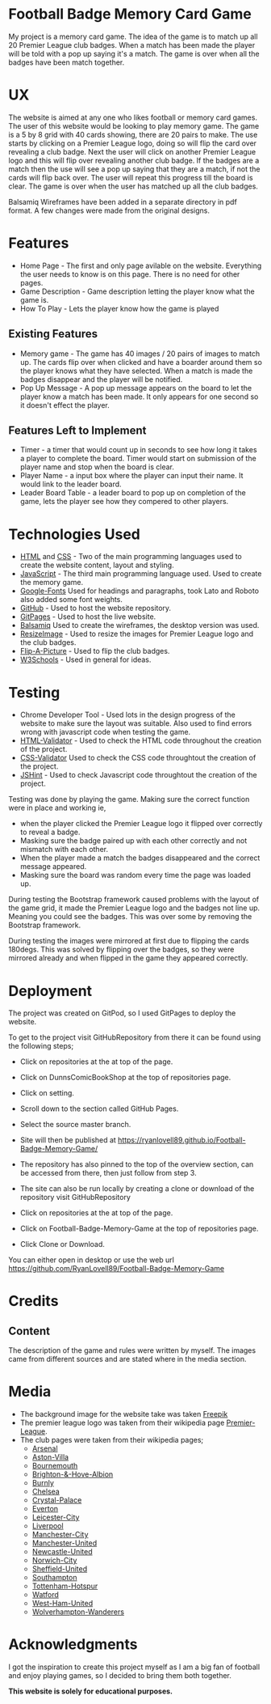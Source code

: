 <h1>Football Badge Memory Card Game</h1>

<p>My project is a memory card game. The idea of the game is to match up all 20 Premier League club badges. When a match has been made the 
player will be told with a pop up saying it's a match. The game is over when all the badges have been match together.
</p>

<h1>UX</h1>

<p>The website is aimed at any one who likes football or memory card games. The user of this website would be looking to play memory game.
The game is a 5 by 8 grid with 40 cards showing, there are 20 pairs to make. The use starts by clicking on a Premier League logo, doing so
will flip the card over revealing a club badge. Next the user will click on another Premier League logo and this will flip over revealing
another club badge. If the badges are a match then the use will see a pop up saying that they are a match, if not the cards will flip back over.
The user will repeat this progress till the board is clear. The game is over when the user has matched up all the club badges.
</p>

Balsamiq Wireframes have been added in a separate directory in pdf format. A few changes were made from the original designs.

<h1>Features</h1>

* Home Page - The first and only page avilable on the website. Everything the user needs to know is on this page.
 There is no need for other pages.
* Game Description - Game description letting the player know what the game is.
* How To Play - Lets the player know how the game is played

<h2>Existing Features</h2>

* Memory game - The game has 40 images / 20 pairs of images to match up. The cards flip over when clicked and have a boarder around
them so the player knows what they have selected. When a match is made the badges disappear and the player will be notified.
* Pop Up Message - A pop up message appears on the board to let the player know a match has been made. It only appears for one second so
it doesn't effect the player.

<h2>Features Left to Implement</h2>

* Timer - a timer that would count up in seconds to see how long it takes a player to complete the board. Timer would start on submission
of the player name and stop when the board is clear.
* Player Name - a input box where the player can input their name. It would link to the leader board.
* Leader Board Table - a leader board to pop up on completion of the game, lets the player see how they compered to other players.

<h1>Technologies Used</h1>

* [HTML](https://en.wikipedia.org/wiki/HTML) and [CSS](https://en.wikipedia.org/wiki/Cascading_Style_Sheets) - 
  Two of the main programming languages used to create the website content, layout and styling.
* [JavaScript](https://en.wikipedia.org/wiki/JavaScript) - The third main programming language used. Used to create the memory game.
* [Google-Fonts](https://fonts.google.com/) Used for headings and paragraphs, took Lato and Roboto also added some font weights.
* [GitHub](http://github.com) - Used to host the website repository.
* [GitPages](https://pages.github.com/) - Used to host the live website.
* [Balsamiq](https://balsamiq.com/) Used to create the wireframes, the desktop version was used.
* [ResizeImage](https://resizeimage.net/) - Used to resize the images for Premier League logo and the club badges.
* [Flip-A-Picture](http://flipapicture.com/) - Used to flip the club badges.
* [W3Schools](https://www.w3schools.com/) -  Used in general for ideas.

<h1>Testing</h1>

* Chrome Developer Tool - Used lots in the design progress of the website to make sure the layout was suitable. Also used to find errors
wrong with javascript code when testing the game.
* [HTML-Validator](https://validator.w3.org/) - Used to check the HTML code throughout the creation of the project.
* [CSS-Validator](https://jigsaw.w3.org/css-validator/) Used to check the CSS code throughtout the creation of the project.
* [JSHint](https://jshint.com/) - Used to check Javascript code throughtout the creation of the project.

Testing was done by playing the game. Making sure the correct function were in place and working ie,

* when the player clicked the Premier League logo it flipped over correctly to reveal a badge.
* Masking sure the badge paired up with each other correctly and not mismatch with each other.
* When the player made a match the badges disappeared and the correct message appeared.
* Masking sure the board was random every time the page was loaded up.

During testing the Bootstrap framework caused problems with the layout of the game grid, it made the Premier League logo and the badges not
line up. Meaning you could see the badges. This was over some by removing the Bootstrap framework.

During testing the images were mirrored at first due to flipping the cards 180degs. This was solved by flipping over the badges, so they were
mirrored already and when flipped in the game they appeared correctly.

<h1>Deployment</h1>

The project was created on GitPod, so I used GitPages to deploy the website.

To get to the project visit GitHubRepository from there it can be found using the following steps;

* Click on repositories at the at top of the page.
* Click on DunnsComicBookShop at the top of repositories page.
* Click on setting.
* Scroll down to the section called GitHub Pages.
* Select the source master branch.
* Site will then be published at https://ryanlovell89.github.io/Football-Badge-Memory-Game/
* The repository has also pinned to the top of the overview section, can be accessed from there, then just follow from step 3.
* The site can also be run locally by creating a clone or download of the repository visit GitHubRepository

* Click on repositories at the at top of the page.
* Click on Football-Badge-Memory-Game at the top of repositories page.
* Click Clone or Download.

You can either open in desktop or use the web url https://github.com/RyanLovell89/Football-Badge-Memory-Game

<h1>Credits</h1>

<h2>Content</h2>

The description of the game and rules were written by myself. The images came from different sources and are stated where in the media section.

<h1>Media</h1>

* The background image for the website take was taken [Freepik](https://www.freepik.com/)
* The premier league logo was taken from their wikipedia page [Premier-League](https://en.wikipedia.org/wiki/Premier_League).
* The club pages were taken from their wikipedia pages;
    * [Arsenal](https://en.wikipedia.org/wiki/Arsenal_F.C.)
    * [Aston-Villa](https://en.wikipedia.org/wiki/Aston_Villa_F.C.)
    * [Bournemouth](https://en.wikipedia.org/wiki/A.F.C._Bournemouth)
    * [Brighton-&-Hove-Albion](https://en.wikipedia.org/wiki/Brighton_%26_Hove_Albion_F.C.)
    * [Burnly](https://en.wikipedia.org/wiki/Burnley_F.C.)
    * [Chelsea](https://en.wikipedia.org/wiki/Chelsea_F.C.)
    * [Crystal-Palace](https://en.wikipedia.org/wiki/Crystal_Palace_F.C.)
    * [Everton](https://en.wikipedia.org/wiki/Everton_F.C.)
    * [Leicester-City](https://en.wikipedia.org/wiki/Leicester_City_F.C.)
    * [Liverpool](https://en.wikipedia.org/wiki/Liverpool_F.C.)
    * [Manchester-City](https://en.wikipedia.org/wiki/Manchester_City_F.C.)
    * [Manchester-United](https://en.wikipedia.org/wiki/Manchester_United_F.C.)
    * [Newcastle-United](https://en.wikipedia.org/wiki/Newcastle_United_F.C.)
    * [Norwich-City](https://en.wikipedia.org/wiki/Norwich_City_F.C.)
    * [Sheffield-United](https://en.wikipedia.org/wiki/Sheffield_United_F.C.)
    * [Southampton](https://en.wikipedia.org/wiki/Southampton_F.C.)
    * [Tottenham-Hotspur](https://en.wikipedia.org/wiki/Tottenham_Hotspur_F.C.)
    * [Watford](https://en.wikipedia.org/wiki/Watford_F.C.)
    * [West-Ham-United](https://en.wikipedia.org/wiki/West_Ham_United_F.C.)
    * [Wolverhampton-Wanderers](https://en.wikipedia.org/wiki/Wolverhampton_Wanderers_F.C.)

<h1>Acknowledgments</h1>

I got the inspiration to create this project myself as I am a big fan of football and enjoy playing games, so I decided to bring them both
together.

<b>This website is solely for educational purposes.</b>